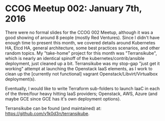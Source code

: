 # CCOG Meetup 002: January 7th, 2016

There were no formal slides for the CCOG 002 Meetup, although it was a good showing of around 8 people (mostly Red Ventures). Since I didn't have enough time to present this month, we covered details around Kubernetes HA, Etcd HA, general architecture, some best practices scenarios, and other random topics. My "take-home" project for this month was "Terransikube", which is nearly an identical spinoff of the kubernetes/contrib/ansible deployment, just cleaned up a bit. Terransikube was my stop-gap "just get it working" attempt at launching the Openstack IaaS elements, as I work to clean up the [currently not functional] vagrant Openstack/Libvirt/Virtualbox deployment(s).

Eventually, I would like to write Terraform sub-folders to launch IaaC in each of the three/four heavy hitting IaaS providers; Openstack, AWS, Azure (and maybe GCE since GCE has it's own deployment options).

Terransikube can be found (and maintained) at: https://github.com/v1k0d3n/terransikube.

